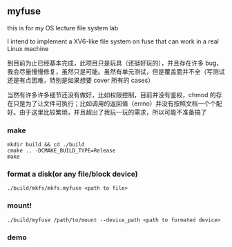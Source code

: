 ## myfuse

this is for my OS lecture file system lab

I intend to implement a XV6-like file system on fuse that can work in a real Linux machine

到目前为止已经基本完成，此项目只是玩具（还挺好玩的），并且存在许多 bug，我会尽量慢慢修复，虽然只是可能。虽然有单元测试，但是覆盖面并不全（写测试还是有点困难，特别是如果想要 cover 所有的 cases）

当然有许多许多细节还没有做好，比如权限控制，目前并没有鉴权，chmod 的存在只是为了让文件可执行；比如调用的返回值（errno）并没有按照文档一个个配好。由于这里比较繁琐，并且超出了我玩一玩的需求，所以可能不准备搞了

### make

```
mkdir build && cd ./build
cmake .. -DCMAKE_BUILD_TYPE=Release
make
```

### format a disk(or any file/block device)

```
./build/mkfs/mkfs.myfuse <path to file>
```

### mount!

```
./build/myfuse /path/to/mount --device_path <path to formated device>
```

### demo
